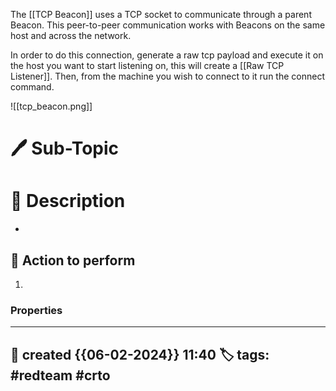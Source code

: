 
The [[TCP Beacon]] uses a TCP socket to communicate through a parent Beacon. This peer-to-peer communication works with Beacons on the same host and across the network.

In order to do this connection, generate a raw tcp payload and execute it on the host you want to start listening on, this will create a [[Raw TCP Listener]]. Then, from the machine you wish to connect to it run the connect command. 

![[tcp_beacon.png]]

# 🖊️ Sub-Topic


# 📔 Description

- 

##  📗 Action to perform 

1. 


### Properties
---
📆 created   {{06-02-2024}} 11:40
🏷️ tags: #redteam #crto   
---

